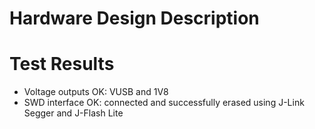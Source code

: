 # Hardware Design Description

# Test Results
- Voltage outputs OK: VUSB and 1V8
- SWD interface OK: connected and successfully erased using J-Link Segger and J-Flash Lite
